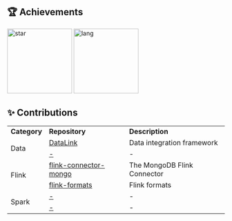 <h2>🏆 Achievements</h2>
<div>
  <img height="150" src="https://github-readme-stats.vercel.app/api?username=jinsyin&show_icons=true"  alt="star"/>
  <img height="150" src="https://github-readme-stats.vercel.app/api/top-langs/?username=jinsyin&layout=compact" alt="lang" />
</div>

<h2>✨ Contributions</h2>
<table>
    <tr>
        <td><b>Category</b></td>
        <td><b>Repository</b></td>
        <td><b>Description</b></td>
    </tr>
    <tr>
        <td rowspan="2">Data</td>
        <td><a href="https://github.com/jinsyin/datalink">DataLink</a></td>
        <td>Data integration framework</td>
    </tr>
    <tr>
        <td><a href="https://github.com/jinsyin/">-</a></td>
        <td>-</td>
    </tr>
    <tr>
        <td rowspan="2">Flink</td>
        <td><a href="https://github.com/jinsyin/flink-connector-mongo">flink-connector-mongo</a></td>
        <td>The MongoDB Flink Connector</td>
    </tr>
    <tr>
        <td><a href="https://github.com/JinsYin/flink-formats">flink-formats</a></td>
        <td>Flink formats</td>
    </tr>
    <tr>
        <td rowspan="2">Spark</td>
        <td><a href="https://github.com/jinsyin/">-</a></td>
        <td>-</td>
    </tr>
    <tr>
        <td><a href="https://github.com/JinsYin/">-</a></td>
        <td>-</td>
    </tr>
</table>